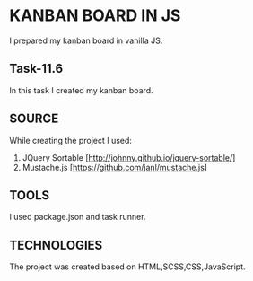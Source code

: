 # KANBAN BOARD IN JS

I prepared my kanban board in vanilla JS.

## Task-11.6

In this task I created my kanban board.
 
## SOURCE 
While creating the project I used: 
1. JQuery Sortable [http://johnny.github.io/jquery-sortable/]
2. Mustache.js [https://github.com/janl/mustache.js]

## TOOLS 
I used package.json and task runner.

## TECHNOLOGIES 
The project was created based on HTML,SCSS,CSS,JavaScript.
